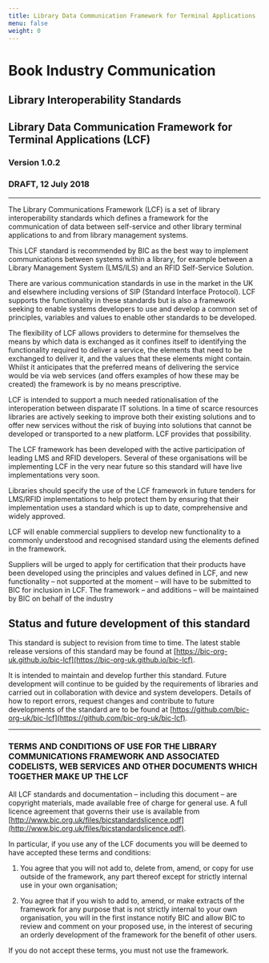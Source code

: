 ```yaml
---
title: Library Data Communication Framework for Terminal Applications
menu: false
weight: 0
---
```


# Book Industry Communication

## Library Interoperability Standards

## Library Data Communication Framework for Terminal Applications (LCF)

### Version 1.0.2

### DRAFT, 12 July 2018

---

The Library Communications Framework (LCF) is a set of library interoperability standards which defines a framework for the communication of data between self-service and other library terminal applications  to and from library management systems.

This LCF standard is recommended by BIC as the best way to implement communications between systems within a library, for example between a Library Management System (LMS/ILS) and an RFID Self-Service Solution.

There are various communication standards in use in the market in the UK and elsewhere including versions of SIP (Standard Interface Protocol). LCF supports the functionality in these standards but is also a framework seeking to enable systems developers to use and develop a common set of principles, variables and values to enable other standards to be developed.

The flexibility of LCF allows providers to determine for themselves the means by which data is exchanged as it confines itself to identifying the functionality required to deliver a service, the elements that need to be exchanged to deliver it, and the values that these elements might contain. Whilst it anticipates that the preferred means of delivering the service would be via web services (and offers examples of how these may be created) the framework is by no means prescriptive.

LCF is intended to support a much needed rationalisation of the interoperation between disparate IT solutions. In a time of scarce resources libraries are actively seeking to improve both their existing solutions and to offer new services without the risk of buying into solutions that cannot be developed or transported to a new platform. LCF provides that possibility.

The LCF framework has been developed with the active participation of leading LMS and RFID developers. Several of these organisations will be implementing LCF in the very near future so this standard will have live implementations very soon.

Libraries should specify the use of the LCF framework in future tenders for LMS/RFID implementations to help protect them by ensuring that their implementation uses a standard which is up to date, comprehensive and widely approved.

LCF will enable commercial suppliers to develop new functionality to a commonly understood and recognised standard using the elements defined in the framework.

Suppliers will be urged to apply for certification that their products have been developed using the principles and values defined in LCF, and new functionality – not supported at the moment – will have to be submitted to BIC for inclusion in LCF. The framework – and additions – will be maintained by BIC on behalf of the industry

Status and future development of this standard
----------------------------------------------

This standard is subject to revision from time to time. The latest stable release versions of this standard may be found at [https://bic-org-uk.github.io/bic-lcf](https://bic-org-uk.github.io/bic-lcf).

It is intended to maintain and develop further this standard. Future development will continue to be guided by the requirements of libraries and carried out in collaboration with device and system developers. Details of how to report errors, request changes and contribute to future developments of the standard are to be found at [https://github.com/bic-org-uk/bic-lcf](https://github.com/bic-org-uk/bic-lcf).

---

### TERMS AND CONDITIONS OF USE FOR THE LIBRARY COMMUNICATIONS FRAMEWORK AND ASSOCIATED CODELISTS, WEB SERVICES AND OTHER DOCUMENTS WHICH TOGETHER MAKE UP THE LCF

All LCF standards and documentation – including this document – are copyright materials, made available free of charge for general use. A full licence agreement that governs their use is available from [http://www.bic.org.uk/files/bicstandardslicence.pdf](http://www.bic.org.uk/files/bicstandardslicence.pdf).

In particular, if you use any of the LCF documents you will be deemed to have accepted these terms and conditions:

1. You agree that you will not add to, delete from, amend, or copy for use outside of the framework, any part thereof except for strictly internal use in your own organisation;

2. You agree that if you wish to add to, amend, or make extracts of the framework for any purpose that is not strictly internal to your own organisation, you will in the first instance notify BIC and allow BIC to review and comment on your proposed use, in the interest of securing an orderly development of the framework for the benefit of other users.

If you do not accept these terms, you must not use the framework.